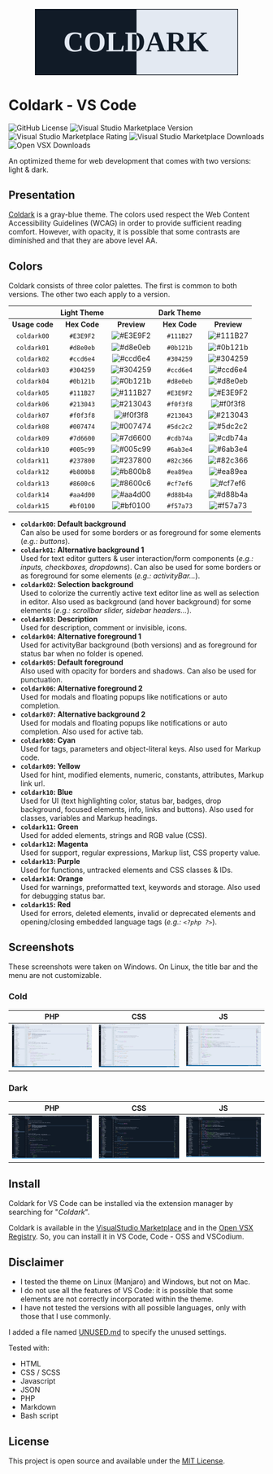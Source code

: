 <p align="center">
    <img src="assets/coldark-banner.png" alt="Coldark Banner" width="400" />
</p>

# Coldark - VS Code

![GitHub License](https://img.shields.io/github/license/ArmandPhilippot/coldark-vscode?colorA=111B27&color=d8e0eb&logo=Github&logoColor=E3E9F2&style=for-the-badge) ![Visual Studio Marketplace Version](https://img.shields.io/visual-studio-marketplace/v/ArmandPhilippot.coldark?colorA=111B27&color=d8e0eb&logo=visual-studio-code&logoColor=E3E9F2&style=for-the-badge) ![Visual Studio Marketplace Rating](https://img.shields.io/visual-studio-marketplace/r/ArmandPhilippot.coldark?colorA=111B27&color=d8e0eb&logo=visual-studio-code&logoColor=E3E9F2&style=for-the-badge) ![Visual Studio Marketplace Downloads](https://img.shields.io/visual-studio-marketplace/d/ArmandPhilippot.coldark?colorA=111B27&color=d8e0eb&logo=visual-studio-code&logoColor=E3E9F2&style=for-the-badge&label=VS%20Code%20Downloads) ![Open VSX Downloads](https://img.shields.io/badge/dynamic/json?label=Open%20VSX%20Downloads&query=downloadCount&url=https%3A%2F%2Fopen-vsx.org%2Fapi%2Farmandphilippot%2Fcoldark&colorA=111B27&color=d8e0eb&style=for-the-badge&logo=github)

An optimized theme for web development that comes with two versions: light & dark.

## Presentation

[Coldark](https://github.com/ArmandPhilippot/coldark/) is a gray-blue theme. The colors used respect the Web Content Accessibility Guidelines (WCAG) in order to provide sufficient reading comfort. However, with opacity, it is possible that some contrasts are diminished and that they are above level AA.

## Colors

Coldark consists of three color palettes. The first is common to both versions. The other two each apply to a version.

|                | Light Theme  |                                                          |  Dark Theme  |                                                          |
| :------------: | :----------: | :------------------------------------------------------: | :----------: | :------------------------------------------------------: |
| **Usage code** | **Hex Code** |                       **Preview**                        | **Hex Code** |                       **Preview**                        |
|  `coldark00`   |  `#E3E9F2`   | ![#E3E9F2](https://placehold.it/20/E3E9F2/000000?text=+) |  `#111B27`   | ![#111B27](https://placehold.it/20/111B27/000000?text=+) |
|  `coldark01`   |  `#d8e0eb`   | ![#d8e0eb](https://placehold.it/20/d8e0eb/000000?text=+) |  `#0b121b`   | ![#0b121b](https://placehold.it/20/0b121b/000000?text=+) |
|  `coldark02`   |  `#ccd6e4`   | ![#ccd6e4](https://placehold.it/20/ccd6e4/000000?text=+) |  `#304259`   | ![#304259](https://placehold.it/20/304259/000000?text=+) |
|  `coldark03`   |  `#304259`   | ![#304259](https://placehold.it/20/304259/000000?text=+) |  `#ccd6e4`   | ![#ccd6e4](https://placehold.it/20/ccd6e4/000000?text=+) |
|  `coldark04`   |  `#0b121b`   | ![#0b121b](https://placehold.it/20/0b121b/000000?text=+) |  `#d8e0eb`   | ![#d8e0eb](https://placehold.it/20/d8e0eb/000000?text=+) |
|  `coldark05`   |  `#111B27`   | ![#111B27](https://placehold.it/20/111B27/000000?text=+) |  `#E3E9F2`   | ![#E3E9F2](https://placehold.it/20/E3E9F2/000000?text=+) |
|  `coldark06`   |  `#213043`   | ![#213043](https://placehold.it/20/213043/000000?text=+) |  `#f0f3f8`   | ![#f0f3f8](https://placehold.it/20/f0f3f8/000000?text=+) |
|  `coldark07`   |  `#f0f3f8`   | ![#f0f3f8](https://placehold.it/20/f0f3f8/000000?text=+) |  `#213043`   | ![#213043](https://placehold.it/20/213043/000000?text=+) |
|  `coldark08`   |  `#007474`   | ![#007474](https://placehold.it/20/007474/000000?text=+) |  `#5dc2c2`   | ![#5dc2c2](https://placehold.it/20/5dc2c2/000000?text=+) |
|  `coldark09`   |  `#7d6600`   | ![#7d6600](https://placehold.it/20/7d6600/000000?text=+) |  `#cdb74a`   | ![#cdb74a](https://placehold.it/20/cdb74a/000000?text=+) |
|  `coldark10`   |  `#005c99`   | ![#005c99](https://placehold.it/20/005c99/000000?text=+) |  `#6ab3e4`   | ![#6ab3e4](https://placehold.it/20/6ab3e4/000000?text=+) |
|  `coldark11`   |  `#237800`   | ![#237800](https://placehold.it/20/237800/000000?text=+) |  `#82c366`   | ![#82c366](https://placehold.it/20/82c366/000000?text=+) |
|  `coldark12`   |  `#b800b8`   | ![#b800b8](https://placehold.it/20/b800b8/000000?text=+) |  `#ea89ea`   | ![#ea89ea](https://placehold.it/20/ea89ea/000000?text=+) |
|  `coldark13`   |  `#8600c6`   | ![#8600c6](https://placehold.it/20/8600c6/000000?text=+) |  `#cf7ef6`   | ![#cf7ef6](https://placehold.it/20/cf7ef6/000000?text=+) |
|  `coldark14`   |  `#aa4d00`   | ![#aa4d00](https://placehold.it/20/aa4d00/000000?text=+) |  `#d88b4a`   | ![#d88b4a](https://placehold.it/20/d88b4a/000000?text=+) |
|  `coldark15`   |  `#bf0100`   | ![#bf0100](https://placehold.it/20/bf0100/000000?text=+) |  `#f57a73`   | ![#f57a73](https://placehold.it/20/f57a73/000000?text=+) |

- **`coldark00`: Default background**  
  Can also be used for some borders or as foreground for some elements (_e.g.: buttons_).
- **`coldark01`: Alternative background 1**  
  Used for text editor gutters & user interaction/form components (_e.g.: inputs, checkboxes, dropdowns_). Can also be used for some borders or as foreground for some elements (_e.g.: activityBar..._).
- **`coldark02`: Selection background**  
  Used to colorize the currently active text editor line as well as selection in editor. Also used as background (and hover background) for some elements (_e.g.: scrollbar slider, sidebar headers..._).
- **`coldark03`: Description**  
  Used for description, comment or invisible, icons.
- **`coldark04`: Alternative foreground 1**  
  Used for activityBar background (both versions) and as foreground for status bar when no folder is opened.
- **`coldark05`: Default foreground**  
  Also used with opacity for borders and shadows. Can also be used for punctuation.
- **`coldark06`: Alternative foreground 2**  
  Used for modals and floating popups like notifications or auto completion.
- **`coldark07`: Alternative background 2**  
  Used for modals and floating popups like notifications or auto completion. Also used for active tab.
- **`coldark08`: Cyan**  
  Used for tags, parameters and object-literal keys. Also used for Markup code.
- **`coldark09`: Yellow**  
  Used for hint, modified elements, numeric, constants, attributes, Markup link url.
- **`coldark10`: Blue**  
  Used for UI (text highlighting color, status bar, badges, drop background, focused elements, info, links and buttons). Also used for classes, variables and Markup headings.
- **`coldark11`: Green**  
  Used for added elements, strings and RGB value (CSS).
- **`coldark12`: Magenta**  
  Used for support, regular expressions, Markup list, CSS property value.
- **`coldark13`: Purple**  
  Used for functions, untracked elements and CSS classes & IDs.
- **`coldark14`: Orange**  
  Used for warnings, preformatted text, keywords and storage. Also used for debugging status bar.
- **`coldark15`: Red**  
  Used for errors, deleted elements, invalid or deprecated elements and opening/closing embedded language tags (_e.g.: `<?php ?>`_).

## Screenshots

These screenshots were taken on Windows. On Linux, the title bar and the menu are not customizable.

### Cold

| PHP                                                                                 | CSS                                                                                 | JS                                                                               |
| ----------------------------------------------------------------------------------- | ----------------------------------------------------------------------------------- | -------------------------------------------------------------------------------- |
| [![Coldark Cold PHP](./assets/coldark-cold-php.jpg)](./assets/coldark-cold-php.jpg) | [![Coldark Cold CSS](./assets/coldark-cold-css.jpg)](./assets/coldark-cold-css.jpg) | [![Coldark Cold JS](./assets/coldark-cold-js.jpg)](./assets/coldark-cold-js.jpg) |

### Dark

| PHP                                                                                 | CSS                                                                                 | JS                                                                               |
| ----------------------------------------------------------------------------------- | ----------------------------------------------------------------------------------- | -------------------------------------------------------------------------------- |
| [![Coldark Dark PHP](./assets/coldark-dark-php.jpg)](./assets/coldark-dark-php.jpg) | [![Coldark Dark CSS](./assets/coldark-dark-css.jpg)](./assets/coldark-dark-css.jpg) | [![Coldark Dark JS](./assets/coldark-dark-js.jpg)](./assets/coldark-dark-js.jpg) |

## Install

Coldark for VS Code can be installed via the extension manager by searching for "_Coldark_".

Coldark is available in the [VisualStudio Marketplace](https://marketplace.visualstudio.com/items?itemName=ArmandPhilippot.coldark) and in the [Open VSX Registry](https://open-vsx.org/extension/armandphilippot/coldark). So, you can install it in VS Code, Code - OSS and VSCodium.

## Disclaimer

- I tested the theme on Linux (Manjaro) and Windows, but not on Mac.
- I do not use all the features of VS Code: it is possible that some elements are not correctly incorporated within the theme.
- I have not tested the versions with all possible languages, only with those that I use commonly.

I added a file named [UNUSED.md](https://github.com/ArmandPhilippot/coldark-vscode/blob/master/UNUSED.md) to specify the unused settings.

Tested with:

- HTML
- CSS / SCSS
- Javascript
- JSON
- PHP
- Markdown
- Bash script

## License

This project is open source and available under the [MIT License](https://github.com/ArmandPhilippot/coldark-vscode/blob/master/LICENSE).
